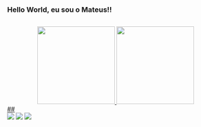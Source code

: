### Hello World, eu sou o Mateus!!
##
<div align="center">
  <a href="https://github.com/MatBorges">
  <img height="180em" src="https://github-readme-stats.vercel.app/api?username=MatBorges&show_icons=true&theme=merko&include_all_commits=true&count_private=true"/>
  <img height="180em" src="https://github-readme-stats.vercel.app/api/top-langs/?username=MatBorges&layout=compact&langs_count=7&theme=merko"/>
</div>
##
<div>  
  <a href="https://www.instagram.com/mateusbrgz/" target="_blank"><img src="https://img.shields.io/badge/-Instagram-%23E4405F?style=for-the-badge&logo=instagram&logoColor=white" target="_blank"></a> 
  <a href = "mailto:dev.mateusborges@gmail.com"><img src="https://img.shields.io/badge/-Gmail-%23333?style=for-the-badge&logo=gmail&logoColor=white" target="_blank"></a>
  <a href="https://www.linkedin.com/in/dev-mateus-borges/" target="_blank"><img src="https://img.shields.io/badge/-LinkedIn-%230077B5?style=for-the-badge&logo=linkedin&logoColor=white" target="_blank"></a>
</div>
